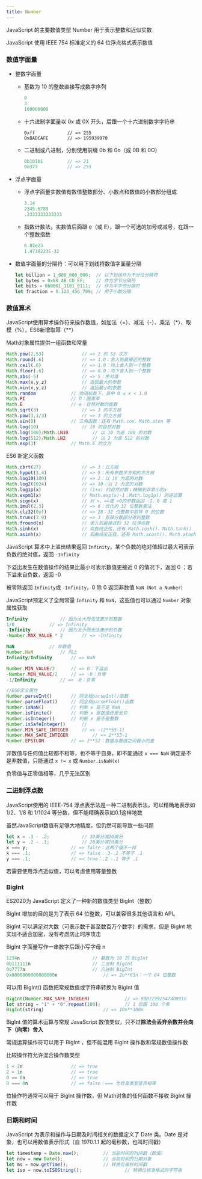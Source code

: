 ```yaml
---
title: Number
---
```


JavaScript 的主要数值类型 Number 用于表示整数和近似实数

JavaScript 使用 IEEE 754 标准定义的 64 位浮点格式表示数值

### 数值字面量

- 整数字面量

  - 基数为 10 的整数直接写成数字序列

    ```js
    0
    3
    100000000
    ```

  - 十六进制字面量以 0x 或 0X 开头，后跟一个十六进制数字字符串

    ```JS
    0xff            // => 255
    0xBADCAFE       // => 195939070
    ```

  - 二进制或八进制，分别使用前缀 0b 和 0o（或 0B 和 0O）

    ```js
    0b10101			// => 21
    0o377			// => 255
    ```

- 浮点字面量

  - 浮点字面量实数值有数值整数部分、小数点和数值的小数部分组成

    ```js
    3.14
    2345.6789
    .3333333333333
    ```

  - 指数计数法，实数值后面跟 e（或 E），跟一个可选的加号或减号，在跟一个整数指数

    ```js
    6.02e23
    1.4738223E-32       
    ```

- 数值字面量的分隔符：可以用下划线将数值字面量分隔

  ```js
  let billion = 1_000_000_000;	// 以下划线作为千分位分隔符
  let bytes = 0x89_AB_CD_EF;	// 作为字节分隔符
  let bits = 0b0001_1101_0111;	// 作为半字节分隔符
  let fraction = 0.123_456_789;	// 用于小数分隔
  ```



### 数值算术

JavaScript使用算术操作符来操作数值，如加法（+）、减法（-）、乘法（*）、取模（%），ES6新增取幂（**）

Math对象属性提供一组函数和常量

```js
Math.pow(2,53)				// => 2 的 53 次方
Math.round(.6)				// => 1.0：舍入到最接近的整数
Math.ceil(.6)				// => 1.0：向上舍入到一个整数
Math.floor(.6)				// => 0.0：向下舍入到一个整数
Math.abs(-5)				// => 5：绝对值
Math.max(x,y,z)				// 返回最大的参数
Math.min(x,y,z)				// 返回最小的参数
Math.random				// 伪随机数下，其中 0 ≤ x < 1.0
Math.PI					// Π：圆周率
Math.E					// e：自然对数的底数
Math.sqrt(3)				// => 3 的平方根
Math.pow(3,1/3)				// => 3 的立方根
Math.sin(0)				// 三角函数：还有 Math.cos、Math.aten 等
Math.log(10)				// 10 的自然对数
Math.log(100)/Math.LN10			// 以 10 为底 100 的对数
Math.log(512)/Math.LN2			// 以 2 为底 512 的对数 
Math.exp(3)				// Math.E 的立方
```

ES6 新定义函数

```js
Math.cbrt(27)				// => 3：立方根
Math.hypot(3,4)				// => 5：所有参数平方和的平方根
Math.log10(100)				// => 2：以 10 为底的对数
Math.log2(1024)				// => 10：以 2 为底的对数
Math.log1p(x)				// (1+x) 的自然对数；精确到非常小的x
Math.expm1(x)				// Math.exp(x)-1；Math.log1p() 的逆运算
Math.sign(x)				// 对 <、==或 >0的参数返回 -1、0 或 1
Math.imul(2,3)				// => 6：优化的 32 位整数乘法
Math.clz32(0xf)				// => 28：32 位整数中前导 0 的位数
Math.trunc(3.9)				// => 3：剪掉分数部分得到整数
Math.fround(x)				// 舍入到最接近的 32 位浮点数
Math.sinh(x)				// 双曲线正弦，还有 Math.cosh()、Math.tanh() 
Math.asinh(x)				// 双曲线反正弦，还有 Math.acosh()、Math.atanh() 
```

JavaScript 算术中上溢出结果返回 `Infinity`，某个负数的绝对值超过最大可表示负数的绝对值，返回 `-Infinity`

下溢出发生在数值操作的结果比最小可表示数值更接近 0 的情况下，返回 0 ；若下溢来自负数，返回 -0

被零除返回 `Infinity`或 `-Infinity`，0 除 0 返回非数值 `NaN（Not a Number）`

JavaScript预定义了全局常量 `Infinity` 和 `NaN`，这些值也可以通过 `Number` 对象属性获取

```js
Infinity			// 因为太大而无法表示的整数
1/0				// => Infinity
-Infinity			// 因为太小而无法表示的负数
-Number.MAX_VALUE * 2		// => -Infinity

NaN				// 非数值
Number.NaN			// 同上
Infinity/Infinity		// => NaN

Number.MIN_VALUE/2		// => 0：下溢出
-Number.MIN_VALUE/2		// => -0：负零
-1/Infinity			// => -0：负零

//ES6定义属性
Number.parseInt()		// 同全局parseInt()函数
Number.parseFloat()		// 同全局parseFloat()函数
Number.isNaN()			// 判断 x 是不是 NaN
Number.isFinite()		// 判断 x 是数值还是无穷
Number.isInteger()		// 判断 x 是不是整数
Number.isSafeInteger()		// 
Number.MIN_SAFE_INTEGER		// => -(2**53-1)
Number.MAX_SAFE_INTEGER         // => 2**53-1
Number.EPSILON			// => 2**52：数值与数值之间最小的差
```

非数值与任何值比较都不相等，也不等于自身，即不能通过 `x === NaN` 确定是不是非数值，只能通过 `x != x` 或 `Number.isNaN(x)`

负零值与正零值相等，几乎无法区别



### 二进制浮点数

JavaScript使用的 IEEE-754 浮点表示法是一种二进制表示法，可以精确地表示如 1/2、1/8 和 1/1024 等分数，但不能精确表示如0.1这样地数

虽然JavaScript数值有足够大地精度，但仍然可能导致一些问题

```js
let x = .3 - .2;			// 30美分减20美分
let y = .2 - .1;			// 20美分减10美分
x === y;				// => false：这两个值不一样
x === .1;				// => false：.3-.2 不等于 .1
y === .1;				// => true：.2 -.1 等于 .1
```

若需要使用浮点近似值，可以考虑使用等量整数



### BigInt

ES2020为 JavaScript 定义了一种新的数值类型 BigInt（整数）

BigInt 增加的目的是为了表示 64 位整数，可以兼容很多其他语言和 API。

BigInt 可以满足对大数（可表示数千甚至数百万个数字）的需求，但是 BigInt 地实现不适合加密，没有考虑防止时序攻击

BigInt 字面量写作一串数字后跟小写字母 n 

```js
1234n							// 基数为 10 的 BigInt
0b111111n						// 二进制 BigInt
0o7777n							// 八进制 BigInt
0x8000000000000000n					// => 2n**63n：一个 64 位整数
```

可以用 BigInt() 函数把常规数值或字符串转换为 BigInt 值

```js
BigInt(Number.MAX_SAFE_INTEGER)				// => 9007199254740991n				
let string = "1" + "0".repeat(100);			// 1 后跟 100 个零
BigInt(string)						// => 10n**100n
```

BigInt 值的算术运算与常规 JavaScript 数值类似，只不过**除法会丢弃余数并会向下（向零）舍入**

常规运算操作符可以用于 BigInt ，但不能混用 BigInt 操作数和常规数值操作数

比较操作符允许混合操作数类型

```js
1 < 2n					// => true
2 > 1n					// => true
0 == 0n					// => true
0 === 0n				// => false：=== 也检查类型是否相等
```

位操作符通常可以用于 BigInt 操作数，但 Math对象的任何函数不接收 BigInt 操作数



### 日期和时间

JavaScript 为表示和操作与日期及时间相关的数据定义了 Date 类。Date 是对象，也可以用数值表示形式（自 1970.1.1 起的毫秒数，也叫时间戳）

```js
let timestamp = Date.now();			// 当前时间的时间戳（数值）
let now = new Date();				// 当前时间的日期对象
let ms = now.getTime();				// 转换位毫秒时间戳
let iso = now.toISOString();		        // 转换位标准格式的字符串
```